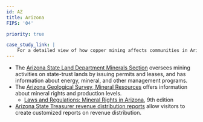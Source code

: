 ```yaml
---
id: AZ
title: Arizona
FIPS: '04'

priority: true

case_study_link: |
    For a detailed view of how copper mining affects communities in Arizona, read more about [Greenlee County](/case-studies/greenlee/) and [Pima County](/case-studies/pima/).
---
```

* The [Arizona State Land Department Minerals Section](https://land.az.gov/divisions/natural-resources/minerals) oversees mining activities on state-trust lands by issuing permits and leases, and has information about energy, mineral, and other management programs.
* The [Arizona Geological Survey, Mineral Resources](http://www.azgs.az.gov/minerals.shtml) offers information about mineral rights and production levels.
  - [Laws and Regulations: Mineral Rights in Arizona](http://repository.azgs.az.gov/sites/default/files/dlio/files/nid1639/lawregs9thed5thprintverforprintingaugust2014.pdf), 9th edition
* [Arizona State Treasurer revenue distribution reports](http://www.aztreasury.gov/local-govt/revenue-distributions/) allow visitors to create customized reports on revenue distribution.
